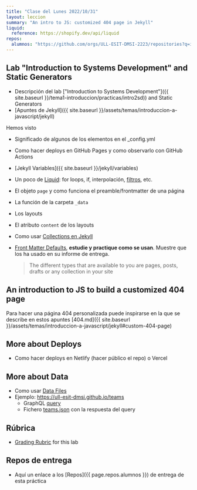 ```yaml
---
title: "Clase del Lunes 2022/10/31"
layout: leccion
summary: "An intro to JS: customized 404 page in Jekyll"
liquid:
  reference: https://shopify.dev/api/liquid
repos:
  alumnos: "https://github.com/orgs/ULL-ESIT-DMSI-2223/repositories?q=intro2sd"
---
```


## Lab "Introduction to Systems Development" and Static Generators

* Descripción del lab ["Introduction to Systems Development"]({{ site.baseurl }}/tema1-introduccion/practicas/intro2sd))  and Static Generators
* [Apuntes de Jekyll]({{ site.baseurl }}/assets/temas/introduccion-a-javascript/jekyll)

Hemos visto 

* Significado de algunos de los elementos en el _config.yml
* Como hacer deploys en GitHub Pages y como observarlo con GitHub Actions
* [Jekyll Variables]({{ site.baseurl }}/jekyll/variables)
* Un poco de [Liquid](page.liquid.reference): for loops, if, interpolación, [filtros](https://jekyllrb.com/docs/liquid/filters/), etc. 
* El objeto `page` y  como funciona el preamble/frontmatter de una página 
* La función de la carpeta `_data`
* Los layouts
* El atributo `content` de los layouts
* Como usar [Collections en Jekyll](https://jekyllrb.com/docs/collections/)
* [Front Matter Defaults](https://jekyllrb.com/docs/configuration/front-matter-defaults/), 
**estudie y practique como se usan**. Muestre que los ha usado  en su informe de entrega.

  > The different types that are available to you are pages, posts, drafts or any collection in your site

## An introduction to JS to build a customized 404 page

Para hacer una página 404 personalizada puede inspirarse en la que se describe en estos apuntes [404.md]({{ site.baseurl }}/assets/temas/introduccion-a-javascript/jekyll#custom-404-page)
 

## More about Deploys

* Como hacer deploys en Netlify (hacer público el repo) o Vercel

## More about Data 

* Como usar [Data Files](https://jekyllrb.com/docs/datafiles/) 
* Ejemplo: <https://ull-esit-dmsi.github.io/teams>
  * GraphQL [query](https://ull-mii-sytws.github.io/temas/web/graphql-query-to-github-for-teams.html)
  * Fichero [teams.json](https://github.com/ULL-ESIT-DMSI/ull-esit-dmsi.github.io-source/blob/master/_data/teams.json) con la respuesta del query


## Rúbrica

* [Grading Rubric]({{site.baseurl}}/tema1-introduccion/practicas/intro2sd/intro2sd.html#rubrica) for this lab

## Repos de entrega

* Aquí un enlace a los [Repos]({{ page.repos.alumnos }}) de entrega de esta práctica
